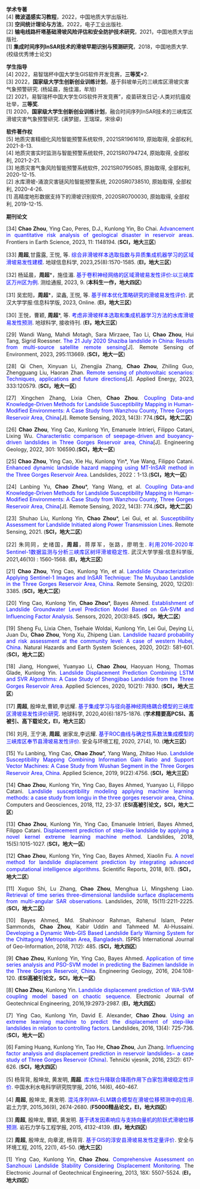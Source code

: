 **学术专著** </br>
[4] **微波遥感实习教程**，2022，中国地质大学出版社.</br>
[3] **空间统计理论与方法**，2022，电子工业出版社.</br>
[2] **输电线路杆塔基础滑坡风险评估和安全防护技术研究**，2021，中国地质大学出版社.</br>
[1] **集成时间序列InSAR技术的滑坡早期识别与预测研究**，2018，中国地质大学. (校级优秀博士论文)



 **学生指导** </br>
[4] 2022，易智瑞杯中国大学生GIS软件开发竞赛，**三等奖***2.</br>
[3] 2022，**国家级大学生创新创业训练计划**，基于斜坡单元的三峡库区滑坡灾害气象预警研究. (杨延晨，施佳湄，牟旭)</br>
[2] 2021，易智瑞杯中国大学生GIS软件开发竞赛”，疫苗研发日记-人类对抗瘟疫壮举，**三等奖**.</br>
[1] 2020，**国家级大学生创新创业训练计划**，融合时间序列InSAR技术的三峡库区滑坡灾害气象预警研究. (满梦甜，王瑞琛，宋徐卓)


 
 **软件著作权**</br>
[5]	地质灾害精细化风险智能预警系统软件, 2021SR1961619, 原始取得, 全部权利, 2021-8-13.</br>
[4]	地质灾害实时监测与智能预警系统软件, 2021SR0794724, 原始取得, 全部权利, 2021-2-21.</br>
[3]	地质灾害气象风险智能预警系统软件, 2021SR0795085, 原始取得, 全部权利, 2020-12-15.</br>
[2]	水库滑坡-涌浪灾害链风险智能预警系统, 2020SR0738510, 原始取得, 全部权利, 2020-4-26.</br>
[1]	高精度地形数据支持下的滑坡识别软件, 2020SR0700030, 原始取得, 全部权利, 2019-12-15.</br>



 **期刊论文**</br>
<div style="text-align: justify;"> 

[34] **Chao Zhou**, Ying Cao, Peres, D.J., Kunlong Yin, Bo Chai. <span style="color:blue;">Advancement in quantitative risk analysis of geological disaster in reservoir areas</span>. Frontiers in Earth Science, 2023, 11: 1148194. (**SCI，地大三区**)

[33] **周超**,甘露露, 王悦, 等. <span style="color:blue;">综合非滑坡样本选取指数与异质集成机器学习的区域滑坡易发性建模</span>. 地球信息科学, 2023,25(8):1570-1585. (**EI，地大三区**)

[32] 杨延晨，**周超***，施佳湄. <span style="color:blue;">基于卷积神经网络的区域滑坡易发性评价:以三峡库区万州区为例</span>. 测绘通报, 2023, 9. (**本科生一作，地大四区**)

[31] 吴宏阳，**周超***，梁鑫, 王悦, 等. <span style="color:blue;">基于样本优化策略研究的滑坡易发性评价</span>. 武汉大学学报:信息科学版, 2023, Online. (**EI，地大三区**)

[30] 王悦，曹颖,  **周超***, 等. <span style="color:blue;">考虑非滑坡样本选取和集成机器学习方法的水库滑坡易发性预测</span>. 地球科学, 接收待刊. (**EI，地大三区**)

[29] Wandi Wang, Mahdi Motagh, Sara Mirzaee, Tao Li, **Chao Zhou**, Hui Tang, Sigrid Roessner. <span style="color:blue;">The 21 July 2020 Shaziba landslide in China: Results from multi-source satellite remote sensing</span>[J].  Remote Sensing of Environment, 2023, 295:113669. (**SCI，地大一区**)

[28] Qi Chen, Xinyuan Li, Zhengjia Zhang, **Chao Zhou**, Zhiling Guo, Zhengguang Liu, Haoran Zhan. <span style="color:blue;">Remote sensing of photovoltaic scenarios: Techniques, applications and future directions</span>[J]. Applied Energy, 2023, 333:120579. (**SCI，地大一区**)

[27] Xingchen Zhang, Lixia Chen, **Chao Zhou**. <span style="color:blue;">Coupling Data-and Knowledge-Driven Methods for Landslide Susceptibility Mapping in Human-Modified Environments: A Case Study from Wanzhou County, Three Gorges Reservoir Area, China</span>[J]. Remote Sensing, 2023, 14(3): 774.(**SCI，地大二区**)

[26] **Chao Zhou**, Ying Cao, Kunlong Yin, Emanuele Intrieri, Filippo Catani, Lixing Wu. <span style="color:blue;">Characteristic comparison of seepage-driven and buoyancy-driven landslides in Three Gorges Reservoir area, China</span>[J]. Engineering Geology, 2022, 301: 106590.(**SCI，地大一区**)

[25] **Chao Zhou**, Ying Cao, Xie Hu, Kunlong Yin*, Yue Wang, Filippo Catani. <span style="color:blue;">Enhanced dynamic landslide hazard mapping using MT-InSAR method in the Three Gorges Reservoir Area</span>. Landslides, 2022：1-13.(**SCI，地大一区**)

[24] Lanbing Yu, **Chao Zhou***, Yang Wang, et al. <span style="color:blue;">Coupling Data-and Knowledge-Driven Methods for Landslide Susceptibility Mapping in Human-Modified Environments: A Case Study from Wanzhou County, Three Gorges Reservoir Area, China</span>[J]. Remote Sensing, 2022, 14(3): 774.(**SCI，地大二区**)

[23] Shuhao Liu, Kunlong Yin, **Chao Zhou***, Lei Gui, et al. <span style="color:blue;">Susceptibility Assessment for Landslide Initiated along Power Transmission Lines</span>. Remote Sensing, 2021. (**SCI，地大二区**)

[22] 朱同同，史绪国，**周超**，蒋厚军，张路，廖明生. <span style="color:blue;">利用2016-2020年Sentinel-1数据监测与分析三峡库区树坪滑坡稳定性</span>. 武汉大学学报:信息科学版, 2021,46(10) : 1560-1568. (**EI，地大三区**)

[21] **Chao Zhou**, Ying Cao, Kunlong Yin, et al. <span style="color:blue;">Landslide Characterization Applying Sentinel-1 Images and InSAR Technique: The Muyubao Landslide in the Three Gorges Reservoir Area, China</span>. Remote Sensing, 2020, 12(20): 3385. (**SCI，地大二区**)

[20] Ying Cao, Kunlong Yin, **Chao Zhou***, Bayes Ahmed. <span style="color:blue;">Establishment of Landslide Groundwater Level Prediction Model Based on GA-SVM and Influencing Factor Analysis</span>. Sensors, 2020, 20(3):845. (**SCI，地大二区**)

[19] Sheng Fu, Lixia Chen, Tsehaie Woldai, Kunlong Yin, Lei Gui, Deying Li, Juan Du, **Chao Zhou**, Yong Xu, Zhipeng Lian. <span style="color:blue;">Landslide hazard probability and risk assessment at the community level: A case of western Hubei, China</span>. Natural Hazards and Earth System Sciences, 2020, 20(2): 581-601. (**SCI，地大二区**)

[18] Jiang, Hongwei, Yuanyao Li, **Chao Zhou**, Haoyuan Hong, Thomas Glade, Kunlong Yin. <span style="color:blue;">Landslide Displacement Prediction Combining LSTM and SVR Algorithms: A Case Study of Shengjibao Landslide from the Three Gorges Reservoir Area</span>. Applied Sciences, 2020, 10(21): 7830. (**SCI，地大三区**)

[17] **周超**, 殷坤龙,曹颖,李远耀. <span style="color:blue;">基于集成学习与径向基神经网络耦合模型的三峡库区滑坡易发性评价研究</span>. 地球科学, 2020,40(6):1875-1876. (**学术精要高PCSI、高被引、高下载论文，EI，地大三区**)

[16] 刘月, 王宁涛, **周超**, 谢家龙,李远耀. <span style="color:blue;">基于ROC曲线与确定性系数法集成模型的三峡库区奉节县滑坡易发性评价</span>. 安全与环境工程, 2020, 27(4), 10. (**地大三区**)

[15] Yu Lanbing, Ying Cao, **Chao Zhou***, Yang Wang, Zhitao Huo. <span style="color:blue;">Landslide Susceptibility Mapping Combining Information Gain Ratio and Support Vector Machines: A Case Study from Wushan Segment in the Three Gorges Reservoir Area, China</span>. Applied Science, 2019, 9(22):4756. (**SCI，地大三区**)

[14] **Chao Zhou**, Kunlong Yin, Ying Cao, Bayes Ahmed, Yuanyao Li, Filippo Catani. <span style="color:blue;">Landslide susceptibility modeling applying machine learning methods: a case study from longju in the three gorges reservoir area, China</span>. Computers and Geosciences, 2018, 112, 23-37. (**ESI高被引论文，SCI，地大二区**)

[13] **Chao Zhou**, Kunlong Yin, Ying Cao, Emanuele Intrieri, Bayes Ahmed, Filippo Catani. <span style="color:blue;">Displacement prediction of step-like landslide by applying a novel kernel extreme learning machine method</span>. Landslides, 2018, 15(5):1015-1027. (**SCI，地大一区**)

[12] **Chao Zhou**, Kunlong Yin, Ying Cao, Bayes Ahmed, Xiaolin Fu. <span style="color:blue;">A novel method for landslide displacement prediction by integrating advanced computational intelligence algorithms</span>. Scientific Reports, 2018, 8(1). (**SCI，地大二区**)

[11] Xuguo Shi, Lu Zhang, **Chao Zhou**, Menghua Li, Mingsheng Liao. <span style="color:blue;">Retrieval of time series three-dimensional landslide surface displacements from multi-angular SAR observations</span>. Landslides, 2018, 15(11):2211-2225. (**SCI，地大二区**)

[10] Bayes Ahmed, Md. Shahinoor Rahman, Rahenul Islam, Peter Sammonds, **Chao Zhou**, Kabir Uddin and Tahmeed M. Al-Hussaini. <span style="color:blue;">Developing a Dynamic Web-GIS Based Landslide Early Warning System for the Chittagong Metropolitan Area, Bangladesh</span>. ISPRS International Journal of Geo-Information, 2018, 7(12): 485. (**SCI，地大四区**)

[9] **Chao Zhou**, Kunlong Yin, Ying Cao, Bayes Ahmed. <span style="color:blue;">Application of time series analysis and PSO-SVM model in predicting the Bazimen landslide in the Three Gorges Reservoir, China</span>. Engineering Geology, 2016, 204:108-120. (**ESI高被引论文，SCI，地大一区**)

[8] **Chao Zhou**, Kunlong Yin. <span style="color:blue;">Landslide displacement prediction of WA-SVM coupling model based on chaotic sequence</span>. Electronic Journal of Geotechnical Engineering, 2016,19:2973-2987. (**EI，地大四区**)

[7] Ying Cao, Kunlong Yin, David E. Alexander, **Chao Zhou**. <span style="color:blue;">Using an extreme learning machine to predict the displacement of step-like landslides in relation to controlling factors</span>. Landslides, 2016, 13(4): 725-736. (**SCI，地大一区**)

[6] Faming Huang, Kunlong Yin, Tao He, **Chao Zhou**, Jun Zhang. <span style="color:blue;">Influencing factor analysis and displacement prediction in reservoir landslides− a case study of Three Gorges Reservoir (China)</span>. Tehnički vjesnik, 2016, 23(2): 617-626. (**SCI，地大四区**)

[5] 杨背背, 殷坤龙, 黄发明, **周超**. <span style="color:blue;">库水位升降联合降雨作用下白家包滑坡稳定性评价</span>. 中国水利水电科学研究院学报, 2016, 14(6), 460-467.


[4] **周超**, 殷坤龙, 黄发明. <span style="color:blue;">混沌序列WA-ELM耦合模型在滑坡位移预测中的应用</span>. 岩土力学, 2015,36(9), 2674-2680. (**F5000精品论文，EI，地大四区**)

[3] **周超**, 殷坤龙, 曹颖, 黄发明. <span style="color:blue;">基于诱发因素响应与支持向量机的阶跃式滑坡位移预测</span>. 岩石力学与工程学报, 2015, 4132-4139. (**EI，地大四区**)

[2] **周超**, 殷坤龙, 向章波, 杨背背. <span style="color:blue;">基于GIS的淳安县滑坡易发性定量评价</span>. 安全与环境工程, 2015, 22(1), 45-50. (**地大三区**)

[1] Ying Cao, Kunlong Yin, **Chao Zhou**. <span style="color:blue;">Comprehensive Assessment on Sanzhouxi Landslide Stability Considering Displacement Monitoring</span>. The Electronic Journal of Geotechnical Engineering, 2013, 18X: 5507-5524. (**EI，地大四区**)

</div>



